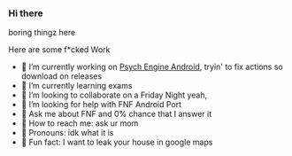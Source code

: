 ### Hi there

boring thingz here

Here are some f*cked Work

- 🤨 I’m currently working on [Psych Engine Android](https://github.com/AlvarroPewz/FNF-PsychEngine-Android-Port), tryin' to fix actions so download on releases
- 🖕 I’m currently learning exams
- 🐷 I’m looking to collaborate on a Friday Night yeah,
- 🤮 I’m looking for help with FNF Android Port
- 💩 Ask me about FNF and 0% chance that I answer it
- 🎤 How to reach me: ask ur mom
- 🔦  Pronouns: idk what it is
- 🔪 Fun fact: I want to leak your house in google maps

